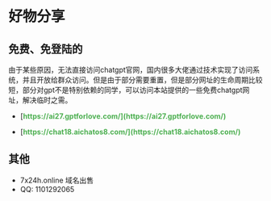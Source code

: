 # 好物分享

## 免费、免登陆的

由于某些原因，无法直接访问chatgpt官网，国内很多大佬通过技术实现了访问系统，并且开放给群众访问。但是由于部分需要重置，但是部分网址的生命周期比较短，部分对gpt不是特别依赖的同学，可以访问本站提供的一些免费chatgpt网址，解决临时之需。

- [https://ai27.gptforlove.com/](https://ai27.gptforlove.com/)

- [https://chat18.aichatos8.com/](https://chat18.aichatos8.com/)


## 其他

- 7x24h.online 域名出售
- QQ: 1101292065



<style>
    a {
        color: #4CAF50;
        text-decoration: none;
        font-weight: bold;
    }
    
    a:hover {
        text-decoration: underline;
    }

    .button {
        display: inline-block;
        padding: 10px 20px;
        background-color: #4CAF50;
        color: white;
        border-radius: 5px;
        text-decoration: none;
        transition: background-color 0.3s;
    }

    .button:hover {
        background-color: #45a049;
    }

    .card {
        border: 1px solid #ddd;
        border-radius: 5px;
        padding: 15px;
        margin: 10px;
        width: 300px;
        display: inline-block;
    }

    .card h3 {
        margin: 0;
    }
</style>
